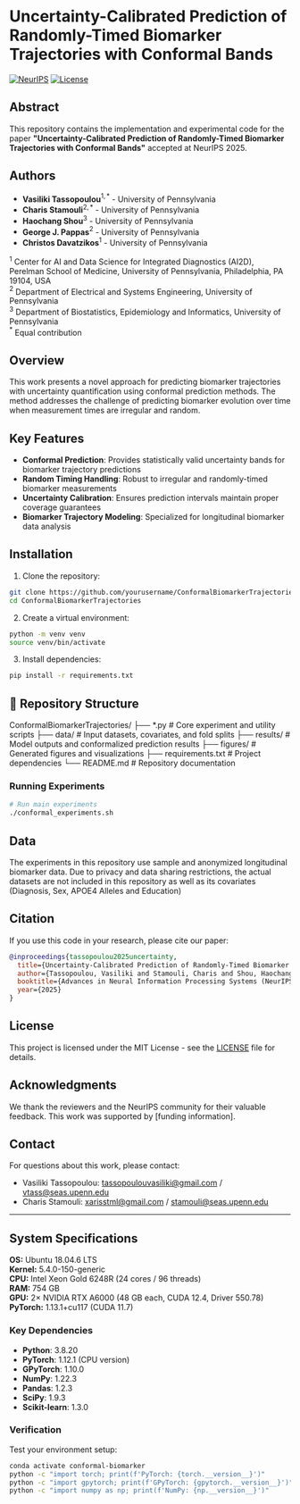 # Uncertainty-Calibrated Prediction of Randomly-Timed Biomarker Trajectories with Conformal Bands

[![NeurIPS](https://img.shields.io/badge/NeurIPS-2025-blue.svg)](https://neurips.cc/)
[![License](https://img.shields.io/badge/License-MIT-green.svg)](LICENSE)

## Abstract

This repository contains the implementation and experimental code for the paper **"Uncertainty-Calibrated Prediction of Randomly-Timed Biomarker Trajectories with Conformal Bands"** accepted at NeurIPS 2025.

## Authors

- **Vasiliki Tassopoulou**$^{1,*}$ - University of Pennsylvania
- **Charis Stamouli**$^{2,*}$ - University of Pennsylvania  
- **Haochang Shou**$^{3}$ - University of Pennsylvania
- **George J. Pappas**$^{2}$ - University of Pennsylvania
- **Christos Davatzikos**$^{1}$ - University of Pennsylvania

$^{1}$ Center for AI and Data Science for Integrated Diagnostics (AI2D), Perelman School of Medicine, University of Pennsylvania, Philadelphia, PA 19104, USA  
$^{2}$ Department of Electrical and Systems Engineering, University of Pennsylvania  
$^{3}$ Department of Biostatistics, Epidemiology and Informatics, University of Pennsylvania  
$^{*}$ Equal contribution

## Overview

This work presents a novel approach for predicting biomarker trajectories with uncertainty quantification using conformal prediction methods. The method addresses the challenge of predicting biomarker evolution over time when measurement times are irregular and random.

## Key Features

- **Conformal Prediction**: Provides statistically valid uncertainty bands for biomarker trajectory predictions
- **Random Timing Handling**: Robust to irregular and randomly-timed biomarker measurements
- **Uncertainty Calibration**: Ensures prediction intervals maintain proper coverage guarantees
- **Biomarker Trajectory Modeling**: Specialized for longitudinal biomarker data analysis


## Installation

1. Clone the repository:
```bash
git clone https://github.com/yourusername/ConformalBiomarkerTrajectories.git
cd ConformalBiomarkerTrajectories
```

2. Create a virtual environment:
```bash
python -m venv venv
source venv/bin/activate  
```

3. Install dependencies:
```bash
pip install -r requirements.txt
```

## 📂 Repository Structure

ConformalBiomarkerTrajectories/
├── *.py # Core experiment and utility scripts
├── data/ # Input datasets, covariates, and fold splits
├── results/ # Model outputs and conformalized prediction results
├── figures/ # Generated figures and visualizations
├── requirements.txt # Project dependencies
└── README.md # Repository documentation
 

### Running Experiments

```bash
# Run main experiments
./conformal_experiments.sh 
```

## Data

The experiments in this repository use sample and anonymized longitudinal biomarker data. Due to privacy and data sharing restrictions, the actual datasets are not included in this repository as well as its covariates (Diagnosis, Sex, APOE4 Alleles and Education)

## Citation

If you use this code in your research, please cite our paper:

```bibtex
@inproceedings{tassopoulou2025uncertainty,
  title={Uncertainty-Calibrated Prediction of Randomly-Timed Biomarker Trajectories with Conformal Bands},
  author={Tassopoulou, Vasiliki and Stamouli, Charis and Shou, Haochang and Pappas, George J and Davatzikos, Christos},
  booktitle={Advances in Neural Information Processing Systems (NeurIPS)},
  year={2025}
}
```

## License

This project is licensed under the MIT License - see the [LICENSE](LICENSE) file for details.

## Acknowledgments

We thank the reviewers and the NeurIPS community for their valuable feedback. This work was supported by [funding information].

## Contact

For questions about this work, please contact:
- Vasiliki Tassopoulou: tassopoulouvasiliki@gmail.com / vtass@seas.upenn.edu
- Charis Stamouli: xarisstml@gmail.com / stamouli@seas.upenn.edu

---

## System Specifications

**OS:** Ubuntu 18.04.6 LTS  
**Kernel:** 5.4.0-150-generic  
**CPU:** Intel Xeon Gold 6248R (24 cores / 96 threads)  
**RAM:** 754 GB  
**GPU:** 2× NVIDIA RTX A6000 (48 GB each, CUDA 12.4, Driver 550.78)  
**PyTorch:** 1.13.1+cu117 (CUDA 11.7)

### Key Dependencies

- **Python**: 3.8.20
- **PyTorch**: 1.12.1 (CPU version)
- **GPyTorch**: 1.10.0
- **NumPy**: 1.22.3
- **Pandas**: 1.2.3
- **SciPy**: 1.9.3
- **Scikit-learn**: 1.3.0

### Verification

Test your environment setup:

```bash
conda activate conformal-biomarker
python -c "import torch; print(f'PyTorch: {torch.__version__}')"
python -c "import gpytorch; print(f'GPyTorch: {gpytorch.__version__}')"
python -c "import numpy as np; print(f'NumPy: {np.__version__}')"
```
